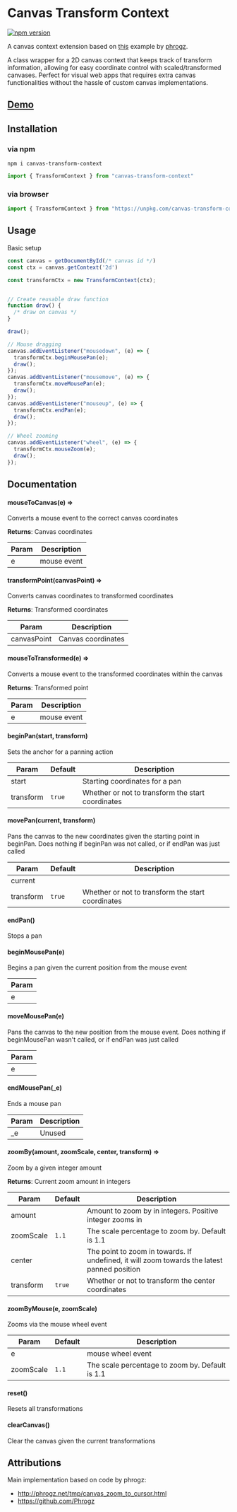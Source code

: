# Canvas Transform Context

[![npm version](https://badge.fury.io/js/canvas-transform-context.svg)](https://badge.fury.io/js/canvas-transform-context)

A canvas context extension based on [this](http://phrogz.net/tmp/canvas_zoom_to_cursor.html) example by [phrogz](https://stackoverflow.com/users/405017/phrogz). 

A class wrapper for a 2D canvas context that keeps track of transform information, allowing for easy coordinate control with scaled/transformed canvases. Perfect for visual web apps that requires extra canvas functionalities without the hassle of custom canvas implementations.

## [Demo](https://poohcom1.github.io/canvas-transform-context/basic/)

## Installation

### via npm
```
npm i canvas-transform-context
```

```javascript
import { TransformContext } from "canvas-transform-context"
```
### via browser
```javascript
import { TransformContext } from "https://unpkg.com/canvas-transform-context@latest/dist/bundle.min.js";
```

## Usage
Basic setup

```javascript
const canvas = getDocumentById(/* canvas id */)
const ctx = canvas.getContext('2d')

const transformCtx = new TransformContext(ctx);


// Create reusable draw function
function draw() {
  /* draw on canvas */
}

draw();

// Mouse dragging
canvas.addEventListener("mousedown", (e) => {
  transformCtx.beginMousePan(e);
  draw();
});
canvas.addEventListener("mousemove", (e) => {
  transformCtx.moveMousePan(e);
  draw();
});
canvas.addEventListener("mouseup", (e) => {
  transformCtx.endPan(e);
  draw();
});

// Wheel zooming
canvas.addEventListener("wheel", (e) => {
  transformCtx.mouseZoom(e);
  draw();
});
```

## Documentation


<a name="mouseToCanvas"></a>

#### mouseToCanvas(e) ⇒
Converts a mouse event to the correct canvas coordinates

**Returns**: Canvas coordinates  

| Param | Description |
| --- | --- |
| e | mouse event |

<a name="transformPoint"></a>

#### transformPoint(canvasPoint) ⇒
Converts canvas coordinates to transformed coordinates


**Returns**: Transformed coordinates  

| Param | Description |
| --- | --- |
| canvasPoint | Canvas coordinates |

<a name="mouseToTransformed"></a>

#### mouseToTransformed(e) ⇒
Converts a mouse event to the transformed coordinates within the canvas


**Returns**: Transformed point  

| Param | Description |
| --- | --- |
| e | mouse event |

<a name="beginPan"></a>

#### beginPan(start, transform)
Sets the anchor for a panning action



| Param | Default | Description |
| --- | --- | --- |
| start |  | Starting coordinates for a pan |
| transform | <code>true</code> | Whether or not to transform the start coordinates |

<a name="movePan"></a>

#### movePan(current, transform)
Pans the canvas to the new coordinates given the starting point in beginPan.
Does nothing if beginPan was not called, or if endPan was just called



| Param | Default | Description |
| --- | --- | --- |
| current |  |  |
| transform | <code>true</code> | Whether or not to transform the start coordinates |

<a name="endPan"></a>

#### endPan()
Stops a pan


<a name="beginMousePan"></a>

#### beginMousePan(e)
Begins a pan given the current position from the mouse event



| Param |
| --- |
| e | 

<a name="moveMousePan"></a>

#### moveMousePan(e)
Pans the canvas to the new position from the mouse event.
Does nothing if beginMousePan wasn't called, or if endPan was just called



| Param |
| --- |
| e | 

<a name="endMousePan"></a>

#### endMousePan(_e)
Ends a mouse pan



| Param | Description |
| --- | --- |
| _e | Unused |

<a name="zoomBy"></a>

#### zoomBy(amount, zoomScale, center, transform) ⇒
Zoom by a given integer amount


**Returns**: Current zoom amount in integers  

| Param | Default | Description |
| --- | --- | --- |
| amount |  | Amount to zoom by in integers. Positive integer zooms in |
| zoomScale | <code>1.1</code> | The scale percentage to zoom by. Default is 1.1 |
| center |  | The point to zoom in towards. If undefined, it will zoom towards the latest panned position |
| transform | <code>true</code> | Whether or not to transform the center coordinates |

<a name="zoomByMouse"></a>

#### zoomByMouse(e, zoomScale)
Zooms via the mouse wheel event



| Param | Default | Description |
| --- | --- | --- |
| e |  | mouse wheel event |
| zoomScale | <code>1.1</code> | The scale percentage to zoom by. Default is 1.1 |

<a name="reset"></a>

#### reset()
Resets all transformations


<a name="clearCanvas"></a>

#### clearCanvas()
Clear the canvas given the current transformations






## Attributions

Main implementation based on code by phrogz:
 - http://phrogz.net/tmp/canvas_zoom_to_cursor.html
 - https://github.com/Phrogz
